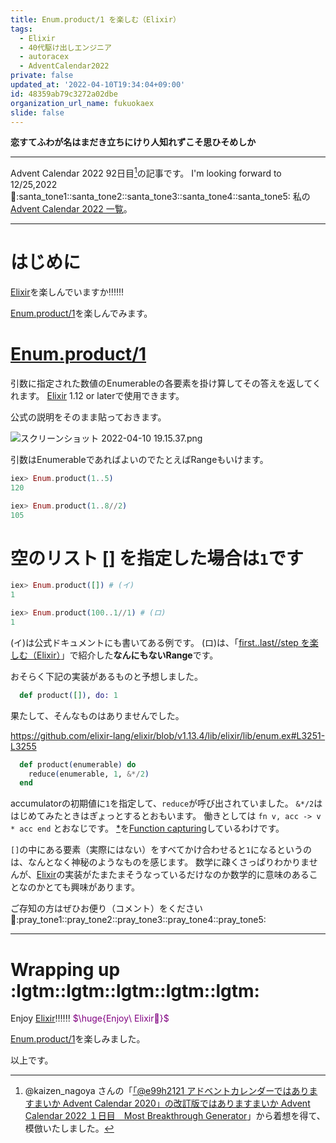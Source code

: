 ```yaml
---
title: Enum.product/1 を楽しむ（Elixir）
tags:
  - Elixir
  - 40代駆け出しエンジニア
  - autoracex
  - AdventCalendar2022
private: false
updated_at: '2022-04-10T19:34:04+09:00'
id: 48359ab79c3272a02dbe
organization_url_name: fukuokaex
slide: false
---
```

**恋すてふわが名はまだき立ちにけり人知れずこそ思ひそめしか**


---

Advent Calendar 2022 92日目[^1]の記事です。
I'm looking forward to 12/25,2022 :santa::santa_tone1::santa_tone2::santa_tone3::santa_tone4::santa_tone5:
私の[Advent Calendar 2022 一覧](https://docs.google.com/spreadsheets/d/1HQvFjagQLRPjOYAjDVzWp9S4b8dKixxvvaz_TtbZWto/edit#gid=1723448955)。

[^1]: @kaizen_nagoya さんの「[「@e99h2121 アドベントカレンダーではありますまいか Advent Calendar 2020」の改訂版ではありますまいか Advent Calendar 2022 １日目　Most Breakthrough Generator](https://qiita.com/kaizen_nagoya/items/49ebebee3a0377f3b59b)」から着想を得て、模倣いたしました。 

---



# はじめに

[Elixir](https://elixir-lang.org/)を楽しんでいますか:bangbang::bangbang::bangbang:

[Enum.product/1](https://hexdocs.pm/elixir/Enum.html#product/1)を楽しんでみます。

# [Enum.product/1](https://hexdocs.pm/elixir/Enum.html#product/1)

引数に指定された数値のEnumerableの各要素を掛け算してその答えを返してくれます。
[Elixir](https://elixir-lang.org/) 1.12 or laterで使用できます。

公式の説明をそのまま貼っておきます。

![スクリーンショット 2022-04-10 19.15.37.png](https://qiita-image-store.s3.ap-northeast-1.amazonaws.com/0/131808/bdb1cf76-668d-9c33-3ca3-c285d69e504b.png)


引数はEnumerableであればよいのでたとえばRangeもいけます。

```elixir
iex> Enum.product(1..5)
120

iex> Enum.product(1..8//2)
105
```

# 空のリスト [] を指定した場合は`1`です

```elixir
iex> Enum.product([]) # (イ)
1

iex> Enum.product(100..1//1) # (ロ) 
1
```

(イ)は公式ドキュメントにも書いてある例です。
(ロ)は、「[first..last//step を楽しむ（Elixir）](https://qiita.com/torifukukaiou/items/7db73fdfabf4445ac65b)」で紹介した**なんにもないRange**です。

おそらく下記の実装があるものと予想しました。

```elixir
  def product([]), do: 1
```

果たして、そんなものはありませんでした。

https://github.com/elixir-lang/elixir/blob/v1.13.4/lib/elixir/lib/enum.ex#L3251-L3255

```elixir
  def product(enumerable) do
    reduce(enumerable, 1, &*/2)
  end
```

accumulatorの初期値に`1`を指定して、`reduce`が呼び出されていました。
`&*/2`ははじめてみたときはぎょっとするとおもいます。
働きとしては `fn v, acc -> v * acc end` とおなじです。
[*](https://hexdocs.pm/elixir/Kernel.html#*/2)を[Function capturing](https://elixir-lang.org/getting-started/modules-and-functions.html#function-capturing)しているわけです。

`[]`の中にある要素（実際にはない）をすべてかけ合わせると`1`になるというのは、なんとなく神秘のようなものを感じます。
数学に疎くさっぱりわかりませんが、[Elixir](https://elixir-lang.org/)の実装がたまたまそうなっているだけなのか数学的に意味のあることなのかとても興味があります。

ご存知の方はぜひお便り（コメント）をください :pray::pray_tone1::pray_tone2::pray_tone3::pray_tone4::pray_tone5: 



---

# Wrapping up :lgtm::lgtm::lgtm::lgtm::lgtm:

Enjoy [Elixir](https://elixir-lang.org/):bangbang::bangbang::bangbang:
<font color="purple">$\huge{Enjoy\ Elixir🚀}$</font>

[Enum.product/1](https://hexdocs.pm/elixir/Enum.html#product/1)を楽しみました。


以上です。





